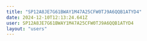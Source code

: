 ```yaml
---
title: "SP12A8JE7G61BWAY1M47A25CFW0TJ9A6QQB1ATYD4"
date: 2024-12-10T12:13:24.641Z
user: SP12A8JE7G61BWAY1M47A25CFW0TJ9A6QQB1ATYD4
layout: "users"
---
```

    